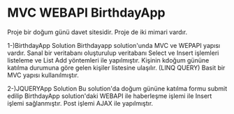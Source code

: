 # MVC WEBAPI BirthdayApp 
Proje bir doğum günü davet sitesidir. Proje de iki mimari vardır. 

1-)BirthdayApp Solution
Birthdayapp solution'unda MVC ve WEPAPI yapısı vardır. 
Sanal bir veritabanı oluşturulup veritabanı Select ve Insert işlemleri listeleme ve List Add yöntemleri ile yapılmıştır.
Kişinin kdoğum gününe katılma durumuna göre gelen kişiler listesine ulaşılır. (LINQ QUERY)
Basit bir MVC yapısı kullanılmıştır.

2-)JQUERYApp Solution
Bu solution'da doğum gününe katılma formu submit edilip BirthdayApp solution'daki WEBAPI ile haberleşme işlemi ile Insert işlemi sağlanmıştır.
Post işlemi AJAX ile yapılmıştır.

